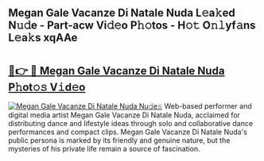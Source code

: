## Megan Gale Vacanze Di Natale Nuda L𝚎a𝚔ed N𝚞𝚍e - Part-acw Vi𝚍𝚎o P𝚑𝚘tos - H𝚘𝚝 O𝚗𝚕yf𝚊ns L𝚎a𝚔s xqAAe

# <h2><a href="http://kfdio3.oniu.top/?m=Megan+Gale+Vacanze+Di+Natale+Nuda">🔗👉 🔴 Megan Gale Vacanze Di Natale Nuda P𝚑ot𝚘𝚜 V𝚒d𝚎o</a></h2>

[![Megan Gale Vacanze Di Natale Nuda Nu𝚍e𝚜](https://i.imgur.com/0qMVB7G.gif)](http://kfdio3.oniu.top/?m=Megan+Gale+Vacanze+Di+Natale+Nuda)
Web-based performer and digital media artist Megan Gale Vacanze Di Natale Nuda, acclaimed for distributing dance and lifestyle ideas through solo and collaborative dance performances and compact clips. Megan Gale Vacanze Di Natale Nuda's public persona is marked by its friendly and genuine nature, but the mysteries of his private life remain a source of fascination.  
